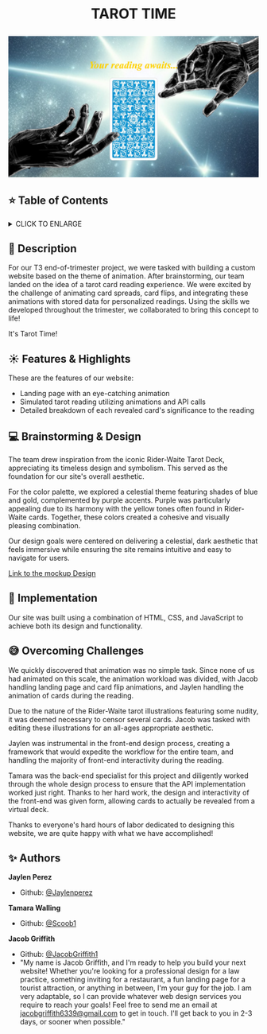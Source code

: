 # <p align="center">TAROT TIME</p>

![Screenshot of app](images/tarot-landing.png)

## :star: Table of Contents
<details>
        <summary>
        CLICK TO ENLARGE
        </summary>
        :memo: <a href="#description">Description</a>
        <br>
        :sunny: <a href="#features">Features & Highlights</a>
        <br>
        :computer: <a href="#design">Brainstorming & Design</a>
        <br>
        :floppy_disk: <a href="#implementation">Implementation</a>
        <br>
        :sweat_smile: <a href="#challenges">Overcoming Challenges</a>
        <br>
        :sparkles: <a href="#authors">Authors</a>
</details>

## :memo: <span id="description">Description</span>
For our T3 end-of-trimester project, we were tasked with building a custom website based on the theme of animation. After brainstorming, our team landed on the idea of a tarot card reading experience. We were excited by the challenge of animating card spreads, card flips, and integrating these animations with stored data for personalized readings. Using the skills we developed throughout the trimester, we collaborated to bring this concept to life!

It's Tarot Time!

## :sunny: <span id="features">Features & Highlights</span>

These are the features of our website:
* Landing page with an eye-catching animation
* Simulated tarot reading utilizing animations and API calls
* Detailed breakdown of each revealed card's significance to the reading

## :computer: <span id="design">Brainstorming & Design</span>

The team drew inspiration from the iconic Rider-Waite Tarot Deck, appreciating its timeless design and symbolism. This served as the foundation for our site's overall aesthetic.

For the color palette, we explored a celestial theme featuring shades of blue and gold, complemented by purple accents. Purple was particularly appealing due to its harmony with the yellow tones often found in Rider-Waite cards. Together, these colors created a cohesive and visually pleasing combination.

Our design goals were centered on delivering a celestial, dark aesthetic that feels immersive while ensuring the site remains intuitive and easy to navigate for users.

[Link to the mockup Design](https://app.uizard.io/prototypes/LOl1W8mjZncLzq9VwlWM/player/preview)

## :floppy_disk: <span id="implementation">Implementation</span>

Our site was built using a combination of HTML, CSS, and JavaScript to achieve both its design and functionality.
## :sweat_smile: <span id="challenges">Overcoming Challenges</span>

We quickly discovered that animation was no simple task. Since none of us had animated on this scale, the animation workload was divided, with Jacob handling landing page and card flip animations, and Jaylen handling the animation of cards during the reading.


Due to the nature of the Rider-Waite tarot illustrations featuring some nudity, it was deemed necessary to censor several cards. Jacob was tasked with editing these illustrations for an all-ages appropriate aesthetic.

Jaylen was instrumental in the front-end design process, creating a framework that would expedite the workflow for the entire team, and handling the majority of front-end interactivity during the reading.

Tamara was the back-end specialist for this project and diligently worked through the whole design process to ensure that the API implementation worked just right. Thanks to her hard work, the design and interactivity of the front-end was given form, allowing cards to actually be revealed from a virtual deck.

Thanks to everyone's hard hours of labor dedicated to designing this website, we are quite happy with what we have accomplished!

## :sparkles: <span id="authors">Authors</span>

**Jaylen Perez**
- Github: [@Jaylenperez](https://github.com/Jaylenperez)

**Tamara Walling**
- Github: [@Scoob1](https://github.com/Scoob1)

**Jacob Griffith**
- Github: [@JacobGriffith1](https://github.com/JacobGriffith1)
- "My name is Jacob Griffith, and I'm ready to help you build your next website! Whether you're looking for a professional design for a law practice, something inviting for a restaurant, a fun landing page for a tourist attraction, or anything in between, I'm your guy for the job. I am very adaptable, so I can provide whatever web design services you require to reach your goals! Feel free to send me an email at jacobgriffith6339@gmail.com to get in touch. I'll get back to you in 2-3 days, or sooner when possible."